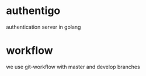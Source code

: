 # authentigo
authentication server in golang

# workflow
we use git-workflow with master and develop branches
